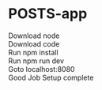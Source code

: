 # POSTS-app
Download node<br> 
Download code<br> 
Run npm install<br> 
Run npm run dev<br> 
Goto localhost:8080<br> 
Good Job Setup complete

